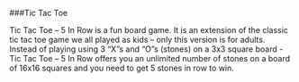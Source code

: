 ###Tic Tac Toe 

Tic Tac Toe – 5 In Row is a fun board game. It is an extension of the classic tic tac toe game we all played as kids – only this version is for adults. Instead of playing using 3 “X”s and “O”s (stones) on a 3x3 square board - Tic Tac Toe – 5 In Row offers you an unlimited number of stones on a board of 16x16 squares and you need to get 5 stones in row to win. 

